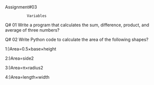 Assignment#03

              Variables

Q# 01 Write a program that calculates the sum, difference, product, and average of three numbers?

Q# 02 Write Python code to calculate the area of the following shapes?

1:)Area=0.5×base×height

2:)Area=side2

3:)Area=π×radius2

4:)Area=length×width
